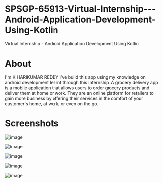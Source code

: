 # SPSGP-65913-Virtual-Internship---Android-Application-Development-Using-Kotlin
Virtual Internship - Android Application Development Using Kotlin

# About
I'm K HARIKUMAR REDDY
I've build this app using my knowledge on android development learnt through this internship.
A grocery delivery app is a mobile application that allows users to order grocery products and deliver them at home or work. They are an online platform for retailers to gain more business by offering their services in the comfort of your customer's home, at work, or even on the go.

# Screenshots
![image](https://user-images.githubusercontent.com/102991573/192829255-bbdbbb4a-4f7f-472a-84d5-ddd8d12952cc.png)

![image](https://user-images.githubusercontent.com/102991573/192829286-185c7f8f-2bae-4ada-8bd6-e1881bd3c217.png)

![image](https://user-images.githubusercontent.com/102991573/192829323-10a5a94d-d63a-4b91-982e-4550ea23422e.png)

![image](https://user-images.githubusercontent.com/102991573/192829342-1dbbfe0c-9d51-418c-91c7-fc7c7063fad8.png)

![image](https://user-images.githubusercontent.com/102991573/192829376-6ebeba05-1073-47db-a202-459343dd9c15.png)

